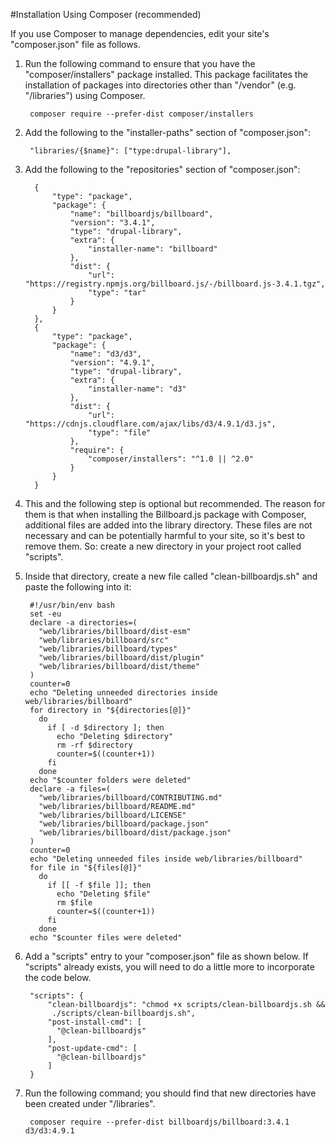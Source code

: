 #Installation Using Composer (recommended)

If you use Composer to manage dependencies, edit your site's "composer.json"
file as follows.

1. Run the following command to ensure that you have the "composer/installers"
package installed. This package facilitates the installation of packages into
directories other than "/vendor" (e.g. "/libraries") using Composer.

        composer require --prefer-dist composer/installers

2. Add the following to the "installer-paths" section of "composer.json":

        "libraries/{$name}": ["type:drupal-library"],

3. Add the following to the "repositories" section of "composer.json":

         {
             "type": "package",
             "package": {
                 "name": "billboardjs/billboard",
                 "version": "3.4.1",
                 "type": "drupal-library",
                 "extra": {
                     "installer-name": "billboard"
                 },
                 "dist": {
                     "url": "https://registry.npmjs.org/billboard.js/-/billboard.js-3.4.1.tgz",
                     "type": "tar"
                 }
             }
         },
         {
             "type": "package",
             "package": {
                 "name": "d3/d3",
                 "version": "4.9.1",
                 "type": "drupal-library",
                 "extra": {
                     "installer-name": "d3"
                 },
                 "dist": {
                     "url": "https://cdnjs.cloudflare.com/ajax/libs/d3/4.9.1/d3.js",
                     "type": "file"
                 },
                 "require": {
                     "composer/installers": "^1.0 || ^2.0"
                 }
             }
         }

4. This and the following step is optional but recommended. The reason for
them is that when installing the Billboard.js package with Composer,
additional files are added into the library directory. These files are not
necessary and can be potentially harmful to your site, so it's best to remove
them. So: create a new directory in your project root called "scripts".
5. Inside that directory, create a new file called "clean-billboardjs.sh" and
paste the following into it:

        #!/usr/bin/env bash
        set -eu
        declare -a directories=(
          "web/libraries/billboard/dist-esm"
          "web/libraries/billboard/src"
          "web/libraries/billboard/types"
          "web/libraries/billboard/dist/plugin"
          "web/libraries/billboard/dist/theme"
        )
        counter=0
        echo "Deleting unneeded directories inside web/libraries/billboard"
        for directory in "${directories[@]}"
          do
            if [ -d $directory ]; then
              echo "Deleting $directory"
              rm -rf $directory
              counter=$((counter+1))
            fi
          done
        echo "$counter folders were deleted"
        declare -a files=(
          "web/libraries/billboard/CONTRIBUTING.md"
          "web/libraries/billboard/README.md"
          "web/libraries/billboard/LICENSE"
          "web/libraries/billboard/package.json"
          "web/libraries/billboard/dist/package.json"
        )
        counter=0
        echo "Deleting unneeded files inside web/libraries/billboard"
        for file in "${files[@]}"
          do
            if [[ -f $file ]]; then
              echo "Deleting $file"
              rm $file
              counter=$((counter+1))
            fi
          done
        echo "$counter files were deleted"

6. Add a "scripts" entry to your "composer.json" file as shown below. If
"scripts" already exists, you will need to do a little more to incorporate
the code below.

        "scripts": {
            "clean-billboardjs": "chmod +x scripts/clean-billboardjs.sh &&
             ./scripts/clean-billboardjs.sh",
            "post-install-cmd": [
              "@clean-billboardjs"
            ],
            "post-update-cmd": [
              "@clean-billboardjs"
            ]
        }

7. Run the following command; you should find that new directories have been
created under "/libraries".

        composer require --prefer-dist billboardjs/billboard:3.4.1 d3/d3:4.9.1
